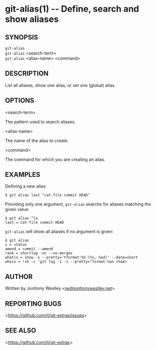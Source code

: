 git-alias(1) -- Define, search and show aliases
===============================================

## SYNOPSIS

`git-alias`  
`git-alias` &lt;search-term&gt;  
`git-alias` &lt;alias-name&gt; &lt;command&gt;  

## DESCRIPTION

  List all aliases, show one alias, or set one (global) alias.

## OPTIONS

  &lt;search-term&gt;

  The pattern used to search aliases.

  &lt;alias-name&gt;

  The name of the alias to create.

  &lt;command&gt;

  The command for which you are creating an alias.


## EXAMPLES

 Defining a new alias:

    $ git alias last "cat-file commit HEAD"

 Providing only one argument, `git-alias` searchs for aliases matching the given value:

    $ git alias ^la
    last = cat-file commit HEAD

 `git-alias` will show all aliases if no argument is given:

    $ git alias
    s = status
    amend = commit --amend
    rank = shortlog -sn --no-merges
    whatis = show -s --pretty='tformat:%h (%s, %ad)' --date=short
    whois = !sh -c 'git log -i -1 --pretty="format:%an <%ae>

## AUTHOR

Written by Jonhnny Weslley &lt;<jw@jonhnnyweslley.net>&gt;

## REPORTING BUGS

&lt;<https://github.com/tj/git-extras/issues>&gt;

## SEE ALSO

&lt;<https://github.com/tj/git-extras>&gt;
